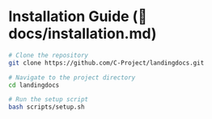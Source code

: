 # Installation Guide (📁 docs/installation.md)

```bash
# Clone the repository
git clone https://github.com/C-Project/landingdocs.git

# Navigate to the project directory
cd landingdocs

# Run the setup script
bash scripts/setup.sh
```

